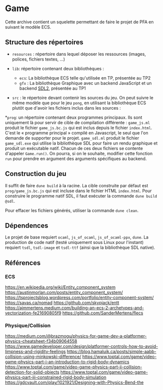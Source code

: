 # Game

Cette archive contient un squelette permettant de faire le projet de PFA en suivant le modèle ECS.


## Structure des répertoires 

* `resources` : répertoire dans lequel déposer les ressources (images, polices, fichiers textes, …)
* `lib`: répertoire contenant deux bibliothèques :
	- `ecs`: La bibliothèque ECS telle qu'utilisée en TP, présentée au TP2
	- `gfx` : La bibliothèque Graphique avec un backend JavaScript et un backend [SDL2](https://www.libsdl.org/), présentée au TP1

* `src` : le répertoire devant contenir les sources du jeu. On peut suivre le même modèle que pour le jeu `pong`, en utilisant la bibliothèque ECS plutôt que d'avoir les fichiers inclus dans les sources :

*`prog`: un répertoire contenant deux programmes principaux. Ils sont uniquement là pour servir de cible de compilation différente : `game_js.ml` produit le fichier `game_js.bc.js` qui est inclus depuis le fichier `index.html`. C'est le « programme principal » compilé en Javascript, le seul que l'on demande de supporter pour le projet. `game_sdl.ml` produit le fichier `game_sdl.exe` qui utilise la bibliothèque SDL pour faire un rendu graphique et produit un exécutable natif. Chacun de ces deux fichiers se contente d'appeler
 `Game.run()`. On pourra, si on le souhaite, modifier cette fonction `run` pour prendre en argument des arguments spécifiques au backend.

## Construction du jeu 

Il suffit de faire `dune build` à la racine. La cible construite par défaut est `prog/game_js.bc.js` qui est incluse dans le fichier HTML `index.html`. Pour construire le programme natif SDL, il faut exécuter la commande `dune build @sdl`.

Pour effacer les fichiers générés, utiliser la commande `dune clean`.

##  Dépendences
Le projet de base requiert `ocaml`, `js_of_ocaml`, `js_of_ocaml-ppx`, `dune`. La production de code natif (testé uniquement sous Linux pour l'instant) requiert `tsdl`, `tsdl-image` et `tsdl-ttf` (ainsi que la bibliothèque SDL native).


## Références
### ECS
https://en.wikipedia.org/wiki/Entity_component_system
https://austinmorlan.com/posts/entity_component_system/
https://tsprojectsblog.wordpress.com/portfolio/entity-component-system/
https://savas.ca/nomad
https://github.com/skypjack/entt
https://ajmmertens.medium.com/building-an-ecs-2-archetypes-and-vectorization-fe21690805f9
https://github.com/SanderMertens/flecs

### Physique/Collision
https://medium.com/@brazmogu/physics-for-game-dev-a-platformer-physics-cheatsheet-f34b09064558
https://www.gamedeveloper.com/design/platformer-controls-how-to-avoid-limpness-and-rigidity-feelings
https://blog.hamaluik.ca/posts/simple-aabb-collision-using-minkowski-difference/
https://www.toptal.com/game/video-game-physics-part-i-an-introduction-to-rigid-body-dynamics
https://www.toptal.com/game/video-game-physics-part-ii-collision-detection-for-solid-objects
https://www.toptal.com/game/video-game-physics-part-iii-constrained-rigid-body-simulation
https://gdcvault.com/play/1021921/Designing-with-Physics-Bend-the
